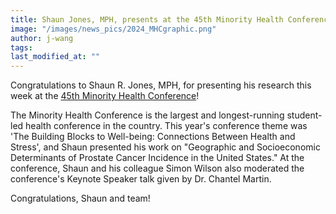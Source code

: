 ```yaml
---
title: Shaun Jones, MPH, presents at the 45th Minority Health Conference!
image: "/images/news_pics/2024_MHCgraphic.png"
author: j-wang
tags:
last_modified_at: ""
---
```



<!-- excerpt start -->
Congratulations to Shaun R. Jones, MPH, for presenting his research this week at the [45th Minority Health Conference](https://minorityhealth.web.unc.edu/)!

The Minority Health Conference is the largest and longest-running student-led health conference in the country. This year's conference theme was 'The Building Blocks to Well-being: Connections Between Health and Stress', and Shaun presented his work on "Geographic and Socioeconomic Determinants of Prostate Cancer Incidence in the United States."
At the conference, Shaun and his colleague Simon Wilson also moderated the conference's Keynote Speaker talk given by Dr. Chantel Martin.

Congratulations, Shaun and team!
<!-- excerpt end -->
